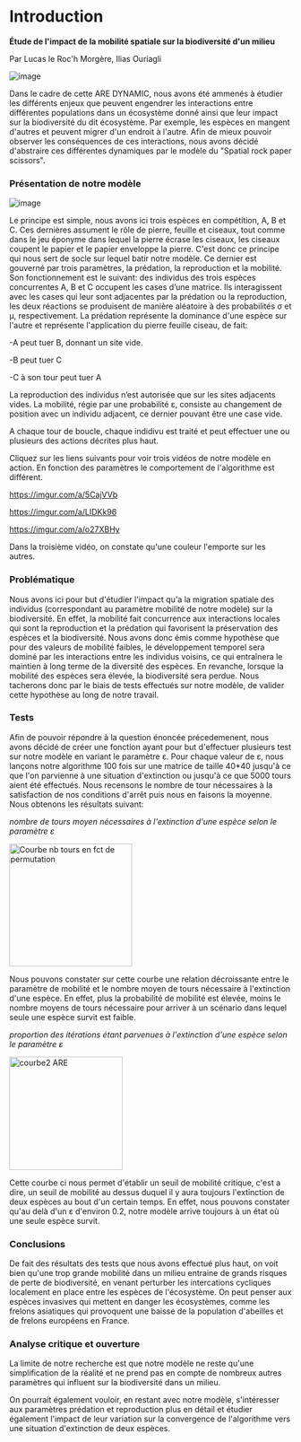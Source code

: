 # Introduction

**Étude de l'impact de la mobilité spatiale sur la biodiversité d'un milieu**

Par Lucas le Roc'h Morgère, Ilias Ouriagli

![image](https://user-images.githubusercontent.com/125641635/233152681-69193145-5ad4-497c-8430-d6388c9ffbc9.png)

Dans le cadre de cette ARE DYNAMIC, nous avons été ammenés à étudier les différents enjeux que peuvent engendrer les interactions entre différentes populations dans un écosystème donné ainsi que leur impact sur la biodiversité du dit écosystème. Par exemple, les espèces en mangent d'autres et peuvent migrer d'un endroit à l'autre. Afin de mieux pouvoir observer les conséquences de ces interactions, nous avons décidé d'abstraire ces différentes dynamiques par le modèle du "Spatial rock paper scissors".

### Présentation de notre modèle

![image](https://user-images.githubusercontent.com/125641635/233149337-59fe4ca0-3582-4dbc-b384-f12aff287494.png)

Le principe est simple, nous avons ici trois espèces en compétition, A, B et C. Ces dernières assument le rôle de pierre, feuille et ciseaux, tout comme dans le jeu éponyme dans lequel la pierre écrase les ciseaux, les ciseaux coupent le papier et le papier enveloppe la pierre. C'est donc ce principe qui nous sert de socle sur lequel batir notre modèle.
Ce dernier est gouverné par trois paramètres, la prédation, la reproduction et la mobilité. Son fonctionnement est le suivant: des individus des trois espèces concurrentes A, B et C occupent les cases d’une matrice. Ils interagissent avec les cases qui leur sont adjacentes par la prédation ou la reproduction, les deux réactions se produisent de manière aléatoire à des probabilités σ et μ, respectivement. La prédation représente la dominance d'une espèce sur l'autre et représente l'application du pierre feuille ciseau, de fait: 

-A peut tuer B, donnant un site vide. 

-B peut tuer C

-C à son tour peut tuer A

La reproduction des individus n’est autorisée que sur les sites adjacents vides. La mobilité, régie par une probabilité ε, consiste au changement de position avec un individu adjacent, ce dernier pouvant être une case vide.

A chaque tour de boucle, chaque indidivu est traité et peut effectuer une ou plusieurs des actions décrites plus haut.

Cliquez sur les liens suivants pour voir trois vidéos de notre modèle en action. En fonction des paramètres le comportement de l'algorithme est différent.

https://imgur.com/a/5CajVVb

https://imgur.com/a/LIDKk96

https://imgur.com/a/o27XBHy

Dans la troisième vidéo, on constate qu'une couleur l'emporte sur les autres. 


### Problématique

Nous avons ici pour but d'étudier l'impact qu'a la migration spatiale des individus (correspondant au paramètre mobilité de notre modèle) sur la biodiversité. En effet, la mobilité fait concurrence aux interactions locales qui sont la reproduction et la prédation qui favorisent la préservation des espèces et la biodiversité. Nous avons donc émis comme hypothèse que pour des valeurs de mobilité faibles, le développement temporel sera dominé par les interactions entre les individus voisins, ce qui entraînera le maintien à long terme de la diversité des espèces. En revanche, lorsque la mobilité des espèces sera élevée, la biodiversité sera perdue. Nous tacherons donc par le biais de tests effectués sur notre modèle, de valider cette hypothèse au long de notre travail.

### Tests

Afin de pouvoir répondre à la question énoncée précedemenent, nous avons décidé de créer une fonction ayant pour but d'effectuer plusieurs test sur notre modèle en variant le paramètre ε. Pour chaque valeur de ε, nous lançons notre algorithme 100 fois sur une matrice de taille 40*40 jusqu'à ce que l'on parvienne à une situation d'extinction ou jusqu'à ce que 5000 tours aient été effectués. Nous recensons le nombre de tour nécessaires à la satisfaction de nos conditions d'arrêt puis nous en faisons la moyenne. Nous obtenons les résultats suivant:

*nombre de tours moyen nécessaires à l'extinction d'une espèce selon le paramètre ε*

<img width="219" alt="Courbe nb tours en fct de permutation" src="https://user-images.githubusercontent.com/125641635/233406310-ef4bc624-6507-4dbe-93fa-bcc9bef3f38b.PNG">

Nous pouvons constater sur cette courbe une relation décroissante entre le paramètre de mobilité et le nombre moyen de tours nécessaire à l'extinction d'une espèce. En effet, plus la probabilité de mobilité est élevée, moins le nombre moyens de tours nécessaire pour arriver à un scénario dans lequel seule une espèce survit est faible.

*proportion des itérations étant parvenues à l'extinction d'une espèce selon le paramètre ε*

<img width="202" alt="courbe2 ARE" src="https://user-images.githubusercontent.com/125641635/233484278-fa590816-74d1-4fa5-8b39-e7f6d71ec0ba.PNG">

Cette courbe ci nous permet d'établir un seuil de mobilité critique, c'est a dire, un seuil de mobilité au dessus duquel il y aura toujours l'extinction de deux espèces au bout d'un certain temps. En effet, nous pouvons constater qu'au delà d'un ε d'environ 0.2, notre modèle arrive toujours à un état où une seule espèce survit.

### Conclusions

De fait des résultats des tests que nous avons effectué plus haut, on voit bien qu'une trop grande mobilité dans un milieu entraine de grands risques de perte de biodiversité, en venant perturber les intercations cycliques localement en place entre les espèces de l'écosystème. On peut penser aux espèces invasives qui mettent en danger les écosystèmes, comme les frelons asiatiques qui provoquent une baisse de la population d'abeilles et de frelons européens en France. 

### Analyse critique et ouverture

La limite de notre recherche est que notre modèle ne reste qu'une simplification de la réalité et ne prend pas en compte de nombreux autres paramètres qui influent sur la biodiversité dans un milieu.

On pourrait également vouloir, en restant avec notre modèle, s'intéresser aux paramètres prédation et reproduction plus en détail et étudier également l'impact de leur variation sur la convergence de l'algorithme vers une situation d'extinction de deux espèces.

